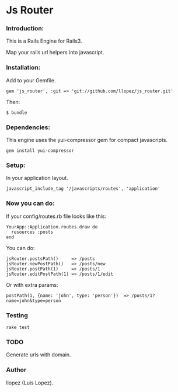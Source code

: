 Js Router
=========

### Introduction:

This is a Rails Engine for Rails3.

Map your rails url helpers into javascript.

### Installation:

Add to your Gemfile.

    gem 'js_router', :git => 'git://github.com/llopez/js_router.git'

Then:

    $ bundle

### Dependencies:

This engine uses the yui-compressor gem for compact javascripts.

    gem install yui-compressor
    
### Setup:

In your application layout.

    javascript_include_tag '/javascripts/routes', 'application'
    
### Now you can do:

If your config/routes.rb file looks like this:

    YourApp::Application.routes.draw do
      resources :posts
    end

You can do:

    jsRouter.postsPath()     => /posts
    jsRouter.newPostPath()   => /posts/new
    jsRouter.postPath(1)     => /posts/1
    jsRouter.editPostPath(1) => /posts/1/edit

Or with extra params:

    postPath(1, {name: 'john', type: 'person'})  => /posts/1?name=john&type=person

### Testing

    rake test
    
### TODO

Generate urls with domain.

### Author

llopez (Luis Lopez).